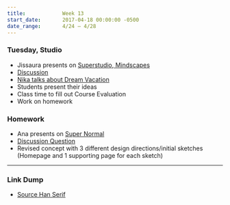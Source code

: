 ```yaml
---
title:            Week 13
start_date:       2017-04-18 00:00:00 -0500
date_range:       4/24 – 4/28
---
```


### Tuesday, Studio
- Jissaura presents on [Superstudio, Mindscapes](/assets/readings/superstudio-mindscapes.pdf)
- [Discussion](https://docs.google.com/a/nikasimovich.com/document/d/1C_6ttePVfyYIR5f-OQb-Z8MxDQKKLqube94d7vgOwwg/edit?usp=sharing)
- [Nika talks about Dream Vacation](../assets/lectures/lecture8.pdf)
- Students present their ideas
- Class time to fill out Course Evaluation
- Work on homework


### Homework

- Ana presents on [Super Normal](https://2021supernormal.wordpress.com/dialogue-defining-super-normal-jasper-and-naoto/)
- [Discussion Question](https://docs.google.com/document/d/1AuNkWYs9prEiZQWlkVdSzoZG_go9kmdAEH6_UkOsn_s/edit?usp=sharingc)
- Revised concept with 3 different design directions/initial sketches (Homepage and 1 supporting page for each sketch)

---

### Link Dump

- [Source Han Serif](https://source.typekit.com/source-han-serif/#team)
